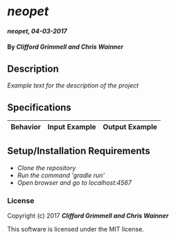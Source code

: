 # _neopet_

#### _neopet, 04-03-2017_

#### By _**Clifford Grimmell and Chris Wainner**_

## Description
_Example text for the description of the project_


## Specifications

| Behavior                   | Input Example     | Output Example    |
| -------------------------- | -----------------:| -----------------:|



## Setup/Installation Requirements

* _Clone the repository_
* _Run the command 'gradle run'_
* _Open browser and go to localhost:4567_


### License

Copyright (c) 2017 **_Clifford Grimmell and Chris Wainner_**

This software is licensed under the MIT license.
